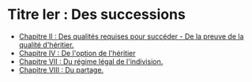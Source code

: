 # Titre Ier : Des successions

- [Chapitre II : Des qualités requises pour succéder - De la preuve de la qualité d'héritier.](chapitre-ii)
- [Chapitre IV : De l'option de l'héritier](chapitre-iv)
- [Chapitre VII : Du régime légal de l'indivision.](chapitre-vii)
- [Chapitre VIII : Du partage.](chapitre-viii)
